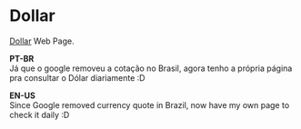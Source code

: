 # Dollar

[Dollar](https://eduardomelo.github.io/dollar) Web Page.
  
**PT-BR**  
Já que o google removeu a cotação no Brasil, agora tenho a própria página pra consultar o Dólar diariamente :D  
 
**EN-US**  
Since Google removed currency quote in Brazil, now have my own page to check it daily :D
